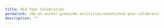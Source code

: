 ```yaml
---
title: Mid Year Celebration
permalink: /mk-at-anchor-green/mk-activities/events/mid-year-celebration/
description: ""
---
```

